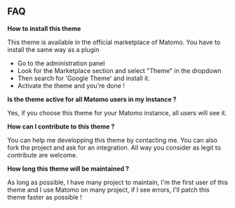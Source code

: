 ## FAQ

__How to install this theme__

This theme is available in the official marketplace of Matomo. You have to install the same way as a plugin
- Go to the administration panel
- Look for the Marketplace section and select "Theme" in the dropdown
- Then search for 'Google Theme' and install it.
- Activate the theme and you're done !

__Is the theme active for all Matomo users in my instance ?__

Yes, if you choose this theme for your Matomo instance, all users will see it.

__How can I contribute to this theme ?__

You can help me developping this theme by contacting me. You can also fork the project and ask for an integration. All way you consider as legit to contribute are welcome.

__How long this theme will be maintained ?__

As long as possible, I have many project to maintain, I'm the first user of this theme and I use Matomo on many project, if I see errors, I'll patch this theme faster as possible !

